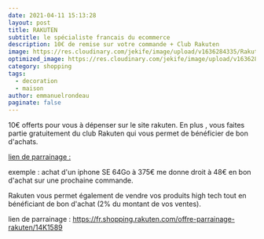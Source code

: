 ```yaml
---
date: 2021-04-11 15:13:28
layout: post
title: RAKUTEN
subtitle: le spécialiste francais du ecommerce
description: 10€ de remise sur votre commande + Club Rakuten
image: https://res.cloudinary.com/jekife/image/upload/v1636284335/Rakuten_x7lv1x.jpg
optimized_image: https://res.cloudinary.com/jekife/image/upload/v1636284335/Rakuten_x7lv1x.jpg
category: shopping
tags:
  - decoration
  - maison
author: emmanuelrondeau
paginate: false
---
```

10€ offerts pour vous à dépenser sur le site rakuten.
En plus , vous faites partie gratuitement du club Rakuten qui vous permet de bénéficier de bon d'achats.

[lien de parrainage :](https://fr.shopping.rakuten.com/offre-parrainage-rakuten/14K1589)


exemple : achat d'un iphone SE 64Go à 375€ me donne droit à 48€ en bon d'achat sur une prochaine commande.


Rakuten vous permet également de vendre vos produits high tech tout en bénéficiant de bon d'achat (2% du montant de vos ventes).


lien de parrainage : https://fr.shopping.rakuten.com/offre-parrainage-rakuten/14K1589
